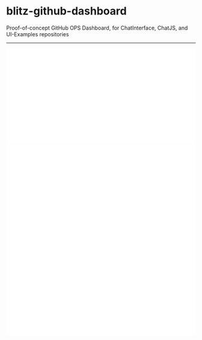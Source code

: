 # blitz-github-dashboard
Proof-of-concept GitHub OPS Dashboard, for ChatInterface, ChatJS, and UI-Examples repositories

---

<picture>
  <img src="/chat-interface-metrics.repository.svg" alt="Metrics" width="700">
</picture>

<picture>
  <img src="/chatjs-metrics.repository.svg" alt="Metrics" width="700">
</picture>

<picture>
  <img src="/chat-ui-examples-metrics.repository.svg" alt="Metrics" width="700">
</picture>
